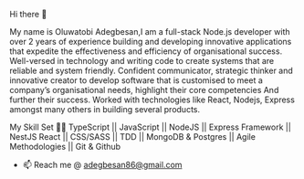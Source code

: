 Hi there 👋

My name is Oluwatobi Adegbesan,I am a full-stack Node.js developer with over 2 years of experience building and developing innovative applications that expedite the effectiveness and efficiency of organisational success. Well-versed in technology and writing code to create systems that are reliable and system friendly. Confident communicator, strategic thinker and innovative creator to develop software that is customised to meet a company’s organisational needs, highlight their core competencies And further their success. Worked with technologies like React, Nodejs, Express amongst many others in building several products.

My Skill Set 🧑‍💻
TypeScript ||
JavaScript ||
NodeJS ||
Express Framework ||
NestJS
React || 
CSS/SASS ||
TDD || 
MongoDB & Postgres || 
Agile Methodologies || 
Git & Github

- 📫 Reach me @ adegbesan86@gmail.com
